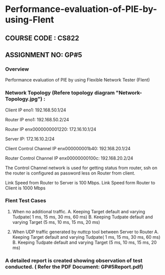 # Performance-evaluation-of-PIE-by-using-Flent
## COURSE CODE : CS822
## ASSIGNMENT NO: GP#5
### Overview
Performance evaluation of PIE by using Flexible Network  Tester (Flent)
### Network Topology (Refere topology diagram "Network-Topology.jpg") :

Client IP eno1: 192.168.50.1/24

Router IP eno1: 192.168.50.2/24

Router IP enx0000000001220: 172.16.10.1/24

Server IP: 172.16.10.2/24

Client Control Channel IP enx000000001b40: 192.168.20.1/24

Router Control Channel IP enx00000000100c: 192.168.20.2/24

The Control Channel network is used for getting status from router, ssh on the router is configured as password less on Router from client.

Link Speed from Router to Server is 100 Mbps. Link Speed form Router to Client is 1000 Mbps

### Flent Test Cases

1. When no additional traffic.
A. Keeping Target default and varying Tudpate( 1 ms, 15 ms, 30 ms, 60 ms)
B. Keeping Tudpate default and varying Target (5 ms, 10 ms, 15 ms, 20 ms)

2. When UDP traffic generated by nuttcp tool between Server to Router
A. Keeping Target default and varying Tudpate( 1 ms, 15 ms, 30 ms, 60 ms)
B. Keeping Tudpate default and varying Target (5 ms, 10 ms, 15 ms, 20 ms)

### A detailed report is created showing observation of test conducted. ( Refer the PDF Document: GP#5Report.pdf)



